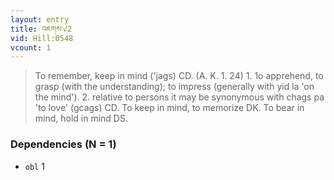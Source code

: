 ```yaml
---
layout: entry
title: འཇགས་√2
vid: Hill:0548
vcount: 1
---
```

> To remember, keep in mind ('jags) CD\. (A\. K\. 1\. 24) 1\. 1o apprehend, to grasp (with the understanding); to impress (generally with yid la 'on the mind')\. 2\. relative to persons it may be synonymous with chags pa 'to love' (gcags) CD\. To keep in mind, to memorize DK\. To bear in mind, hold in mind DS\.


### Dependencies (N = 1)
* `obl` 1
